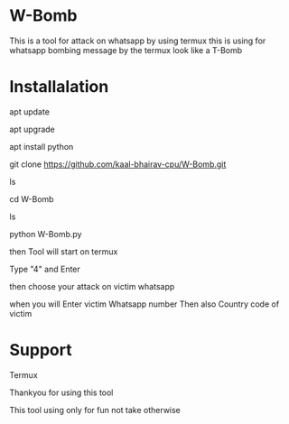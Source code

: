# W-Bomb
This is a tool for attack on whatsapp by using termux this is using for whatsapp bombing message by the termux look like a T-Bomb
# Installalation

apt update

apt upgrade 

apt install python

git clone https://github.com/kaal-bhairav-cpu/W-Bomb.git

ls

cd W-Bomb

ls

python W-Bomb.py

then Tool will start on termux

Type "4" and Enter

then choose your attack on victim whatsapp 

when you will Enter victim Whatsapp number Then also Country code of victim

# Support

Termux

Thankyou for using this tool

This tool using only for fun not take otherwise 
